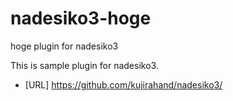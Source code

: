 # nadesiko3-hoge
hoge plugin for nadesiko3

This is sample plugin for nadesiko3.

- [URL] https://github.com/kujirahand/nadesiko3/
